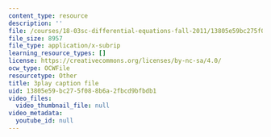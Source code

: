 ```yaml
---
content_type: resource
description: ''
file: /courses/18-03sc-differential-equations-fall-2011/13805e59bc275f088b6a2fbcd9bfbdb1_YUjdyKhWt6E.vtt
file_size: 8957
file_type: application/x-subrip
learning_resource_types: []
license: https://creativecommons.org/licenses/by-nc-sa/4.0/
ocw_type: OCWFile
resourcetype: Other
title: 3play caption file
uid: 13805e59-bc27-5f08-8b6a-2fbcd9bfbdb1
video_files:
  video_thumbnail_file: null
video_metadata:
  youtube_id: null
---
```

